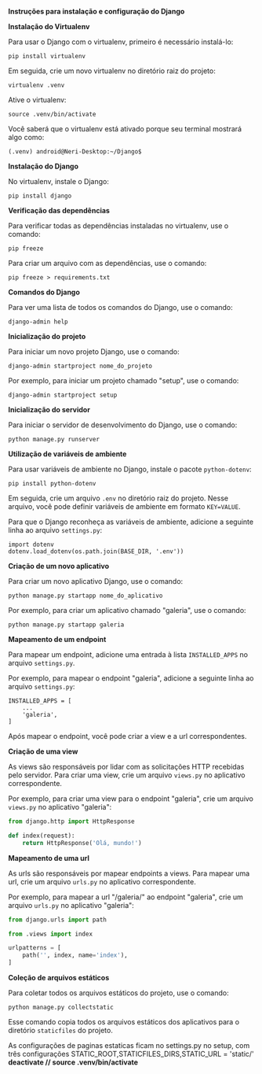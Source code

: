 **Instruções para instalação e configuração do Django**

**Instalação do Virtualenv**

Para usar o Django com o virtualenv, primeiro é necessário instalá-lo:

```
pip install virtualenv
```

Em seguida, crie um novo virtualenv no diretório raiz do projeto:

```
virtualenv .venv
```

Ative o virtualenv:

```
source .venv/bin/activate
```

Você saberá que o virtualenv está ativado porque seu terminal mostrará algo como:

```
(.venv) android@Neri-Desktop:~/Django$
```

**Instalação do Django**

No virtualenv, instale o Django:

```
pip install django
```

**Verificação das dependências**

Para verificar todas as dependências instaladas no virtualenv, use o comando:

```
pip freeze
```

Para criar um arquivo com as dependências, use o comando:

```
pip freeze > requirements.txt
```

**Comandos do Django**

Para ver uma lista de todos os comandos do Django, use o comando:

```
django-admin help
```

**Inicialização do projeto**

Para iniciar um novo projeto Django, use o comando:

```
django-admin startproject nome_do_projeto
```

Por exemplo, para iniciar um projeto chamado "setup", use o comando:

```
django-admin startproject setup
```

**Inicialização do servidor**

Para iniciar o servidor de desenvolvimento do Django, use o comando:

```
python manage.py runserver
```

**Utilização de variáveis de ambiente**

Para usar variáveis de ambiente no Django, instale o pacote `python-dotenv`:

```
pip install python-dotenv
```

Em seguida, crie um arquivo `.env` no diretório raiz do projeto. Nesse arquivo, você pode definir variáveis de ambiente em formato `KEY=VALUE`.

Para que o Django reconheça as variáveis de ambiente, adicione a seguinte linha ao arquivo `settings.py`:

```
import dotenv
dotenv.load_dotenv(os.path.join(BASE_DIR, '.env'))
```

**Criação de um novo aplicativo**

Para criar um novo aplicativo Django, use o comando:

```
python manage.py startapp nome_do_aplicativo
```

Por exemplo, para criar um aplicativo chamado "galeria", use o comando:

```
python manage.py startapp galeria
```

**Mapeamento de um endpoint**

Para mapear um endpoint, adicione uma entrada à lista `INSTALLED_APPS` no arquivo `settings.py`.

Por exemplo, para mapear o endpoint "galeria", adicione a seguinte linha ao arquivo `settings.py`:

```
INSTALLED_APPS = [
    ...
    'galeria',
]
```

Após mapear o endpoint, você pode criar a view e a url correspondentes.

**Criação de uma view**

As views são responsáveis por lidar com as solicitações HTTP recebidas pelo servidor. Para criar uma view, crie um arquivo `views.py` no aplicativo correspondente.

Por exemplo, para criar uma view para o endpoint "galeria", crie um arquivo `views.py` no aplicativo "galeria":

```python
from django.http import HttpResponse

def index(request):
    return HttpResponse('Olá, mundo!')
```

**Mapeamento de uma url**

As urls são responsáveis por mapear endpoints a views. Para mapear uma url, crie um arquivo `urls.py` no aplicativo correspondente.

Por exemplo, para mapear a url "/galeria/" ao endpoint "galeria", crie um arquivo `urls.py` no aplicativo "galeria":

```python
from django.urls import path

from .views import index

urlpatterns = [
    path('', index, name='index'),
]
```

**Coleção de arquivos estáticos**

Para coletar todos os arquivos estáticos do projeto, use o comando:

```
python manage.py collectstatic
```

Esse comando copia todos os arquivos estáticos dos aplicativos para o diretório `staticfiles` do projeto.


As configurações de paginas estaticas ficam no settings.py no setup, com três configurações
STATIC_ROOT,STATICFILES_DIRS,STATIC_URL = 'static/'
**deactivate // source .venv/bin/activate**